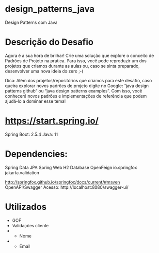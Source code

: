 # design_patterns_java
Design Patterns com Java

# Descrição do Desafio
Agora é a sua hora de brilhar! Crie uma solução que explore o conceito de Padrões de Projeto na pŕatica. Para isso, você pode reproduzir um dos projetos que criamos durante as aulas ou, caso se sinta preparado, desenvolver uma nova ideia do zero ;-)

Dica: Além dos projetos/repositórios que criamos para este desafio, caso queira explorar novos padrões de projeto digite no Google: “java design patterns github” ou “java design patterns examples”. Com isso, você conhecerá novos padrões e implementações de referência que podem ajudá-lo a dominar esse tema!


# https://start.spring.io/
Spring Boot: 2.5.4
Java: 11

# Dependencies:
  Spring Data JPA
  Spring Web
  H2 Database 
  OpenFeign
  io.springfox
  jakarta.validation

http://springfox.github.io/springfox/docs/current/#maven
OpenAPI/Swagger
Acesso: http://localhost:8080/swagger-ui/

# Utilizados
- GOF
- Validações cliente
- - Nome
- - Email
